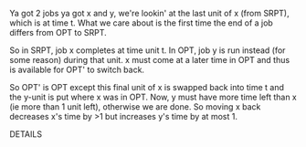 Ya got 2 jobs ya got x and y, we're lookin' at the last unit of x (from SRPT), which is at time t.
What we care about is the first time the end of a job differs from OPT to SRPT.


So in SRPT, job x completes at time unit t. In OPT, job y is run instead (for some reason) during that unit.
x must come at a later time in OPT and thus is available for OPT' to switch back.

So OPT' is OPT except this final unit of x is swapped back into time t and the y-unit is put where x was in OPT.
Now, y must have more time left than x (ie more than 1 unit left), otherwise we are done. So moving x back decreases x's time by >1 but increases
y's time by at most 1. 


DETAILS